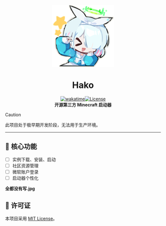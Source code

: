 <div align="center">
  <img src="resources/icons/app.svg" width="200px" />
  <br />
  <h1>Hako</h1>

[![wakatime](https://wakatime.com/badge/github/kiruio/Hako.svg)](https://wakatime.com/badge/github/kiruio/Hako)[![License](https://img.shields.io/github/license/kiruio/Hako?color=blue)](https://github.com/kiruio/Hako/blob/master/LICENSE)<br/>
**开源第三方 Minecraft 启动器**

</div>

> [!CAUTION]
> 此项目处于极早期开发阶段，无法用于生产环境。

---

## 🌟 核心功能

- [ ] 实例下载、安装、启动
- [ ] 社区资源管理
- [ ] 微软账户登录
- [ ] 启动器个性化

**全都没有写.jpg**

## 📜 许可证

本项目采用 [MIT License](LICENSE)。
